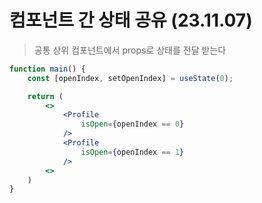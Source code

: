 # 컴포넌트 간 상태 공유 (23.11.07)

> 공통 상위 컴포넌트에서 props로 상태를 전달 받는다
> 

```jsx
function main() {
	const [openIndex, setOpenIndex] = useState(0);

	return (
		<>
			<Profile
				isOpen={openIndex == 0}
			/>
			<Profile
				isOpen={openIndex == 1}
			/>
		<>
	)
}
```